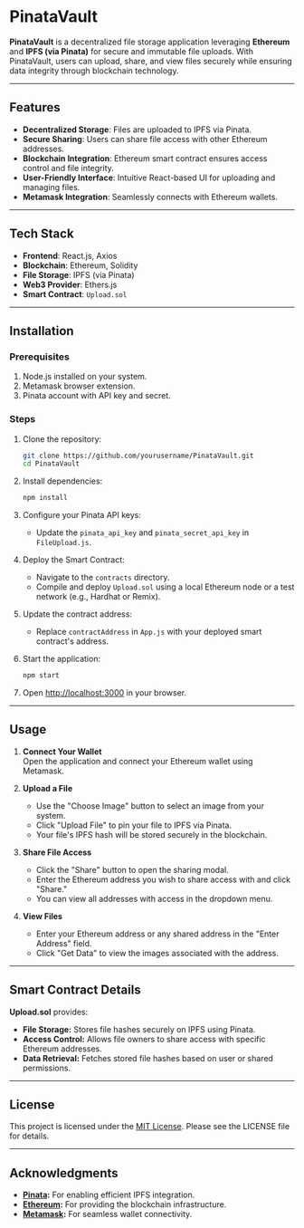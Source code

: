 # PinataVault

**PinataVault** is a decentralized file storage application leveraging **Ethereum** and **IPFS (via Pinata)** for secure and immutable file uploads. With PinataVault, users can upload, share, and view files securely while ensuring data integrity through blockchain technology.

---

## Features

- **Decentralized Storage**: Files are uploaded to IPFS via Pinata.
- **Secure Sharing**: Users can share file access with other Ethereum addresses.
- **Blockchain Integration**: Ethereum smart contract ensures access control and file integrity.
- **User-Friendly Interface**: Intuitive React-based UI for uploading and managing files.
- **Metamask Integration**: Seamlessly connects with Ethereum wallets.

---

## Tech Stack

- **Frontend**: React.js, Axios
- **Blockchain**: Ethereum, Solidity
- **File Storage**: IPFS (via Pinata)
- **Web3 Provider**: Ethers.js
- **Smart Contract**: `Upload.sol`

---

## Installation

### Prerequisites
1. Node.js installed on your system.
2. Metamask browser extension.
3. Pinata account with API key and secret.

### Steps
1. Clone the repository:
   ```bash
   git clone https://github.com/yourusername/PinataVault.git
   cd PinataVault
   ```

2. Install dependencies:
   ```bash
   npm install
   ```

3. Configure your Pinata API keys:
   - Update the `pinata_api_key` and `pinata_secret_api_key` in `FileUpload.js`.

4. Deploy the Smart Contract:
   - Navigate to the `contracts` directory.
   - Compile and deploy `Upload.sol` using a local Ethereum node or a test network (e.g., Hardhat or Remix).

5. Update the contract address:
   - Replace `contractAddress` in `App.js` with your deployed smart contract's address.

6. Start the application:
   ```bash
   npm start
   ```

7. Open [http://localhost:3000](http://localhost:3000) in your browser.

---

## Usage

1. **Connect Your Wallet**  
   Open the application and connect your Ethereum wallet using Metamask.

2. **Upload a File**  
   - Use the "Choose Image" button to select an image from your system.  
   - Click "Upload File" to pin your file to IPFS via Pinata.  
   - Your file's IPFS hash will be stored securely in the blockchain.

3. **Share File Access**  
   - Click the "Share" button to open the sharing modal.  
   - Enter the Ethereum address you wish to share access with and click "Share."  
   - You can view all addresses with access in the dropdown menu.

4. **View Files**  
   - Enter your Ethereum address or any shared address in the "Enter Address" field.  
   - Click "Get Data" to view the images associated with the address.

---

## Smart Contract Details

**Upload.sol** provides:  
- **File Storage:** Stores file hashes securely on IPFS using Pinata.  
- **Access Control:** Allows file owners to share access with specific Ethereum addresses.  
- **Data Retrieval:** Fetches stored file hashes based on user or shared permissions.

---


## License

This project is licensed under the [MIT License](./LICENSE). Please see the LICENSE file for details.

---

## Acknowledgments

- **[Pinata](https://www.pinata.cloud/):** For enabling efficient IPFS integration.  
- **[Ethereum](https://ethereum.org/):** For providing the blockchain infrastructure.  
- **[Metamask](https://metamask.io/):** For seamless wallet connectivity.  
